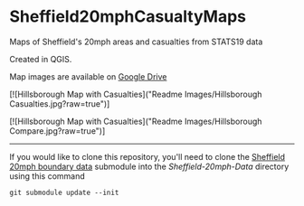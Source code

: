 # Sheffield20mphCasualtyMaps
Maps of Sheffield's 20mph areas and casualties from STATS19 data

Created in QGIS.

Map images are available on [Google Drive](https://drive.google.com/drive/folders/1Di1hWrXOReqpEkkHQOmuShrTe1A37ikZ?usp=sharing)

[![Hillsborough Map with Casualties]("Readme Images/Hillsborough Casualties.jpg?raw=true")]

[![Hillsborough Map with Casualties]("Readme Images/Hillsborough Compare.jpg?raw=true")]

---
If you would like to clone this repository, you'll need to clone the [Sheffield 20mph boundary data](https://github.com/mattturner86/Sheffield-20mph-Data) submodule into the *Sheffield-20mph-Data* directory using this command

    git submodule update --init
